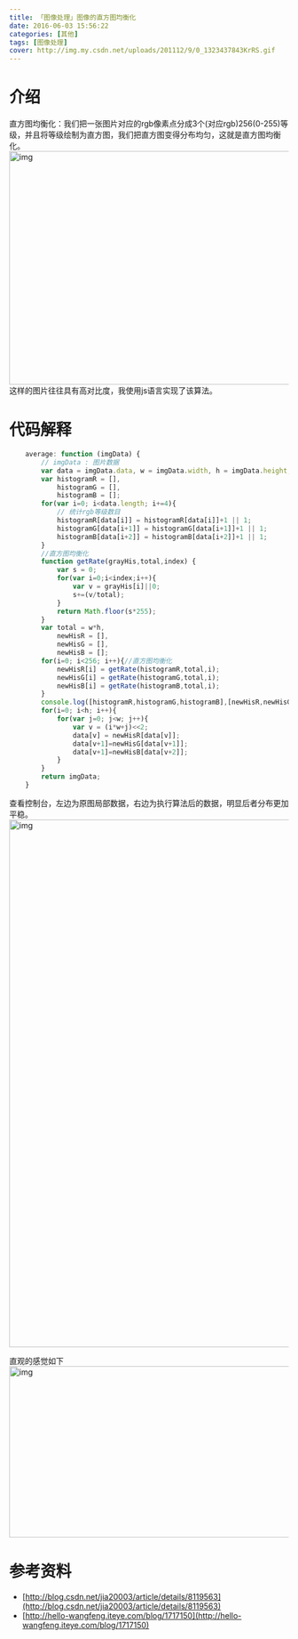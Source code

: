 ```yaml
---
title: 「图像处理」图像的直方图均衡化
date: 2016-06-03 15:56:22
categories: [其他]
tags: [图像处理]
cover: http://img.my.csdn.net/uploads/201112/9/0_1323437843KrRS.gif
---
```


# 介绍

直方图均衡化：我们把一张图片对应的rgb像素点分成3个(对应rgb)256(0-255)等级，并且将等级绘制为直方图，我们把直方图变得分布均匀，这就是直方图均衡化。
<img src="http://img.my.csdn.net/uploads/201112/9/0_1323437843KrRS.gif" alt="img" width="560" height="420" />
这样的图片往往具有高对比度，我使用js语言实现了该算法。
<!--more-->
# 代码解释

```javascript
    average: function (imgData) {
        // imgData : 图片数据
        var data = imgData.data, w = imgData.width, h = imgData.height;
        var histogramR = [],
            histogramG = [],
            histogramB = [];
        for(var i=0; i<data.length; i+=4){
            // 统计rgb等级数目
            histogramR[data[i]] = histogramR[data[i]]+1 || 1;
            histogramG[data[i+1]] = histogramG[data[i+1]]+1 || 1;
            histogramB[data[i+2]] = histogramB[data[i+2]]+1 || 1;
        }
        //直方图均衡化
        function getRate(grayHis,total,index) {
            var s = 0;
            for(var i=0;i<index;i++){
                var v = grayHis[i]||0;
                s+=(v/total);
            }
            return Math.floor(s*255);
        }
        var total = w*h,
            newHisR = [],
            newHisG = [],
            newHisB = [];
        for(i=0; i<256; i++){//直方图均衡化
            newHisR[i] = getRate(histogramR,total,i);
            newHisG[i] = getRate(histogramG,total,i);
            newHisB[i] = getRate(histogramB,total,i);
        }
        console.log([histogramR,histogramG,histogramB],[newHisR,newHisG,newHisB]);
        for(i=0; i<h; i++){
            for(var j=0; j<w; j++){
                var v = (i*w+j)<<2;
                data[v] = newHisR[data[v]];
                data[v+1]=newHisG[data[v+1]];
                data[v+1]=newHisB[data[v+2]];
            }
        }
        return imgData;
    }
```

查看控制台，左边为原图局部数据，右边为执行算法后的数据，明显后者分布更加平稳。
<img src="/images/aver1.png" alt="img" width="1019" height="949" />

直观的感觉如下
<img src="/images/aver2.png" alt="img" width="647" height="308" />

# 参考资料

- [http://blog.csdn.net/jia20003/article/details/8119563](http://blog.csdn.net/jia20003/article/details/8119563)
- [http://hello-wangfeng.iteye.com/blog/1717150](http://hello-wangfeng.iteye.com/blog/1717150)